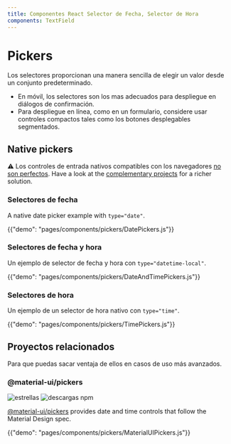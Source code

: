 ```yaml
---
title: Componentes React Selector de Fecha, Selector de Hora
components: TextField
---
```


# Pickers

<p class="description">Los selectores proporcionan una manera sencilla de elegir un valor desde un conjunto predeterminado.</p>

- En móvil, los selectores son los mas adecuados para despliegue en diálogos de confirmación.
- Para despliegue en línea, como en un formulario, considere usar controles compactos tales como los botones desplegables segmentados.

## Native pickers

⚠️ Los controles de entrada nativos compatibles con los navegadores [no son perfectos](https://caniuse.com/#feat=input-datetime). Have a look at the [complementary projects](#complementary-projects) for a richer solution.

### Selectores de fecha

A native date picker example with `type="date"`.

{{"demo": "pages/components/pickers/DatePickers.js"}}

### Selectores de fecha y hora

Un ejemplo de selector de fecha y hora con `type="datetime-local"`.

{{"demo": "pages/components/pickers/DateAndTimePickers.js"}}

### Selectores de hora

Un ejemplo de un selector de hora nativo con `type="time"`.

{{"demo": "pages/components/pickers/TimePickers.js"}}

## Proyectos relacionados

Para que puedas sacar ventaja de ellos en casos de uso más avanzados.

### @material-ui/pickers

![estrellas](https://img.shields.io/github/stars/mui-org/material-ui-pickers.svg?style=social&label=Stars) ![descargas npm](https://img.shields.io/npm/dm/@material-ui/pickers.svg)

[@material-ui/pickers](https://material-ui-pickers.dev/) provides date and time controls that follow the Material Design spec.

{{"demo": "pages/components/pickers/MaterialUIPickers.js"}}
